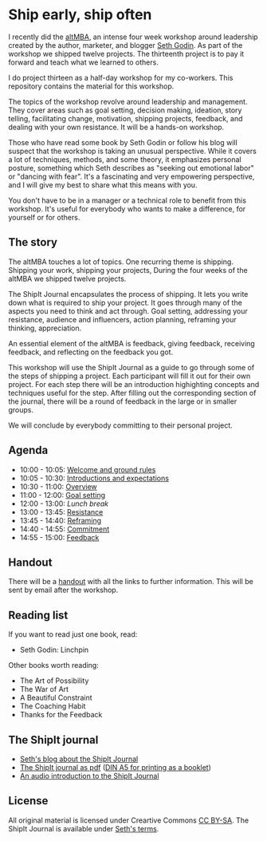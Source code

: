 # Ship early, ship often

I recently did the [altMBA](https://altmba.com), an intense four week workshop around leadership created by the author, marketer, and blogger [Seth Godin](https://en.wikipedia.org/wiki/Seth_Godin). As part of the workshop we shipped twelve projects. The thirteenth project is to pay it forward and teach what we learned to others.

I do project thirteen as a half-day workshop for my co-workers. This repository contains the material for this workshop.

The topics of the workshop revolve around leadership and management. They cover areas such as goal setting, decision making, ideation, story telling, facilitating change, motivation, shipping projects, feedback, and dealing with your own resistance. It will be a hands-on workshop.

Those who have read some book by Seth Godin or follow his blog will suspect that the workshop is taking an unusual perspective. While it covers a lot of techniques, methods, and some theory, it emphasizes personal posture, something which Seth describes as "seeking out emotional labor" or "dancing with fear". It's a fascinating and very empowering perspective, and I will give my best to share what this means with you.

You don't have to be in a manager or a technical role to benefit from this workshop. It's useful for everybody who wants to make a difference, for yourself or for others.

## The story

The altMBA touches a lot of topics. One recurring theme is shipping. Shipping your work, shipping your projects, During the four weeks of the altMBA we shipped twelve projects.

The ShipIt Journal encapsulates the process of shipping. It lets you write down what is required to ship your project. It goes through many of the aspects you need to think and act through. Goal setting, addressing your resistance, audience and influencers, action planning, reframing your thinking, appreciation.

An essential element of the altMBA is feedback, giving feedback, receiving feedback, and reflecting on the feedback you got.

This workshop will use the ShipIt Journal as a guide to go through some of the steps of shipping a project. Each participant will fill it out for their own project. For each step there will be an introduction highighting concepts and techniques useful for the step. After filling out the corresponding section of the journal, there will be a round of feedback in the large or in smaller groups.

We will conclude by everybody committing to their personal project.

## Agenda

* 10:00 - 10:05: [Welcome and ground rules](activities/welcome.md)
* 10:05 - 10:30: [Introductions and expectations](activities/introductions.md)
* 10:30 - 11:00: [Overview](activities/overview.md)
* 11:00 - 12:00: [Goal setting](activities/goal-setting.md)
* 12:00 - 13:00: *Lunch break*
* 13:00 - 13:45: [Resistance](activities/resistance.md)
* 13:45 - 14:40: [Reframing](activities/reframing.md)
* 14:40 - 14:55: [Commitment](activities/commitment.md)
* 14:55 - 15:00: [Feedback](activities/feedback.md)

## Handout

There will be a [handout](material/handout.md) with all the links to further information. This will be sent by email after the workshop.

## Reading list

If you want to read just one book, read:

* Seth Godin: Linchpin

Other books worth reading:

* The Art of Possibility
* The War of Art
* A Beautiful Constraint
* The Coaching Habit
* Thanks for the Feedback

## The ShipIt journal

* [Seth's blog about the ShipIt Journal](http://sethgodin.typepad.com/freeprize/2012/05/the-shipit-journal-now-in-free-pdf-format.html)
* [The ShipIt journal as pdf](http://sethgodin.typepad.com/files/theshipitjournal.pdf) ([DIN A5 for printing as a booklet](material/theshipitjournal-for-printing.pdf))
* [An audio introduction to the ShipIt Journal](http://sethgodin.typepad.com/freeprize/2012/05/an-audio-introduction-to-the-shipit-journal.html)

## License

All original material is licensed under Creartive Commons [CC BY-SA](https://creativecommons.org/licenses/by-sa/4.0/). The ShipIt Journal is available under [Seth's terms](http://sethgodin.typepad.com/freeprize/2012/05/the-shipit-journal-now-in-free-pdf-format.html).
